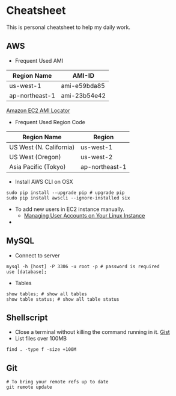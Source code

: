 # Cheatsheet

This is personal cheatsheet to help my daily work.

## AWS 

* Frequent Used AMI

| Region Name    | AMI-ID       |
| -------------- | ------------ |
| us-west-1      | ami-e59bda85 |
| ap-northeast-1 | ami-23b54e42 |

[Amazon EC2 AMI Locator](https://cloud-images.ubuntu.com/locator/ec2/)

* Frequent Used Region Code

| Region Name	            | Region	        |
| ----------------------- | -------------- |
| US West (N. California) | us-west-1      |
| US West (Oregon)	       | us-west-2	     |
| Asia Pacific (Tokyo)	   | ap-northeast-1	|

* Install AWS CLI on OSX

```shellscript
sudo pip install --upgrade pip # upgrade pip
sudo pip install awscli --ignore-installed six 
```

* To add new users in EC2 instance manually.
  * [Managing User Accounts on Your Linux Instance](http://docs.aws.amazon.com/AWSEC2/latest/UserGuide/managing-users.html)
* 

## MySQL

* Connect to server

```
mysql -h [host] -P 3306 -u root -p # password is required
use [database];
```

* Tables

```
show tables; # show all tables
show table status; # show all table status
```

## Shellscript

* Close a terminal without killing the command running in it. [Gist](https://gist.github.com/jonascheng/0c18b97378b3e375542538b77c1f2ec9)
* List files over 100MB

```
find . -type f -size +100M
```

## Git

```
# To bring your remote refs up to date
git remote update
```
